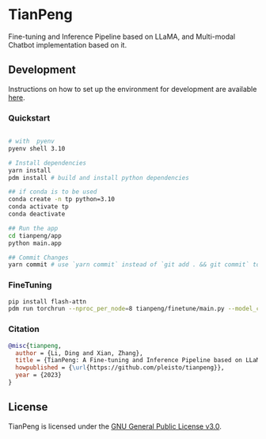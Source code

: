 # TianPeng

Fine-tuning and Inference Pipeline based on LLaMA, and Multi-modal Chatbot implementation based on it.

## Development

Instructions on how to set up the environment for development are available [here](./docs/SETUP_DEV_ENV.md).

### Quickstart

```bash

# with  pyenv
pyenv shell 3.10

# Install dependencies
yarn install
pdm install # build and install python dependencies

## if conda is to be used
conda create -n tp python=3.10
conda activate tp
conda deactivate

## Run the app
cd tianpeng/app
python main.app

## Commit Changes
yarn commit # use `yarn commit` instead of `git add . && git commit` to commit changes
```

### FineTuning

```bash
pip install flash-attn
pdm run torchrun --nproc_per_node=8 tianpeng/finetune/main.py --model_config_file train_config/Llama_config.json --lora_hyperparams_file train_config/lora_hyperparams_llama.json  --use_lora
```

### Citation

```bibtex
@misc{tianpeng,
  author = {Li, Ding and Xian, Zhang},
  title = {TianPeng: A Fine-tuning and Inference Pipeline based on LLaMA},
  howpublished = {\url{https://github.com/pleisto/tianpeng}},
  year = {2023}
}
```

## License

TianPeng is licensed under the [GNU General Public License v3.0](./LICENSE).
